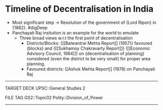 # Timeline of Decentralisation in India

* Most significant step -> Resolution of the government of {Lord Ripon} in {1882}. #digDeep 
* Panchayati Raj insitution is an example for the world to emulate
	* Three broad views w.r.t the first point of decentralisation
		* Districts/Blocks: {[[Balwantrai Mehta Report]] (1957)} favoured {blocks} and {[[Sukhamoy Chakravarty Report]]} ([[Economic Advisory Council, 1984]]) on {decentralisation of planning} considered {even the district to be very small} for proper area planning.
		* Favoured districts:  [[Ashok Mehta Report]] (1978) on Panchayati Raj
	
---
TARGET DECK
UPSC::General Studies 2

FILE TAG
GS2::Topic02 Polity::Division_of_Power

---